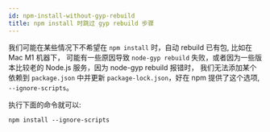 ```yaml
---
id: npm-install-without-gyp-rebuild
title: npm install 时跳过 gyp rebuild 步骤
---
```


我们可能在某些情况下不希望在 `npm install` 时，自动 rebuild 已有包, 比如在 Mac M1 机器下，
可能有一些原因导致 `node-gyp rebuild` 失败，或者因为一些版本比较老的 Node.js 服务，因为 node-gyp rebuild 报错时，
我们无法添加某个依赖到 `package.json` 中并更新 `package-lock.json`，好在 npm 提供了这个选项, `--ignore-scripts`。

执行下面的命令就可以:

```shell
npm install --ignore-scripts
```

